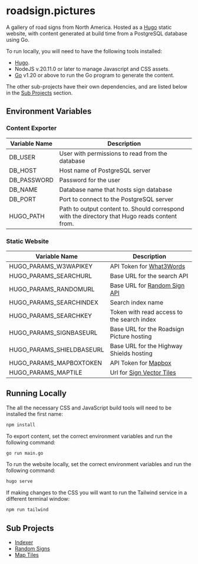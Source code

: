# roadsign.pictures

A gallery of road signs from North America.  Hosted as a [Hugo](https://gohugo.io) static website, with content generated at build time from a PostgreSQL database using Go.

To run locally, you will need to have the following tools installed:
- [Hugo](https://gohugo.io/installation/).  
- NodeJS v.20.11.0 or later to manage Javascript and CSS assets.
- [Go](https://go.dev/doc/install) v1.20 or above to run the Go program to generate the content.

The other sub-projects have their own dependencies, and are listed below in the [Sub Projects](#sub-projects) section.

## Environment Variables

### Content Exporter
| Variable Name | Description |
----------------|------------------
| DB_USER | User with permissions to read from the database |
| DB_HOST | Host name of PostgreSQL server |
| DB_PASSWORD | Password for the user |
| DB_NAME | Database name that hosts sign database |
| DB_PORT | Port to connect to the PostgreSQL server |
| HUGO_PATH | Path to output content to.  Should correspond with the directory that Hugo reads content from. |

### Static Website
| Variable Name | Description |
----------------|------------------
| HUGO_PARAMS_W3WAPIKEY | API Token for [What3Words](https://what3words.com/) |
| HUGO_PARAMS_SEARCHURL | Base URL for the search API |
| HUGO_PARAMS_RANDOMURL | Base URL for [Random Sign API](random/README.md) |
| HUGO_PARAMS_SEARCHINDEX | Search index name |
| HUGO_PARAMS_SEARCHKEY | Token with read access to the search index |
| HUGO_PARAMS_SIGNBASEURL | Base URL for the Roadsign Picture hosting |
| HUGO_PARAMS_SHIELDBASEURL | Base URL for the Highway Shields hosting |
| HUGO_PARAMS_MAPBOXTOKEN | API Token for [Mapbox](https://www.mapbox.com) |
| HUGO_PARAMS_MAPTILE | Url for [Sign Vector Tiles](tiles/README.md) |

## Running Locally

The all the necessary CSS and JavaScript build tools will need to be installed the first name:
```bash
npm install
```

To export content, set the correct environment variables and run the following command:
```bash
go run main.go
```

To run the website locally, set the correct environment variables and run the following command:
```bash
hugo serve
```

If making changes to the CSS you will want to run the Tailwind service in a different terminal window:
```bash
npm run tailwind
```

## Sub Projects
- [Indexer](index/README.md)
- [Random Signs](random/README.md)
- [Map Tiles](tiles/README.md)

